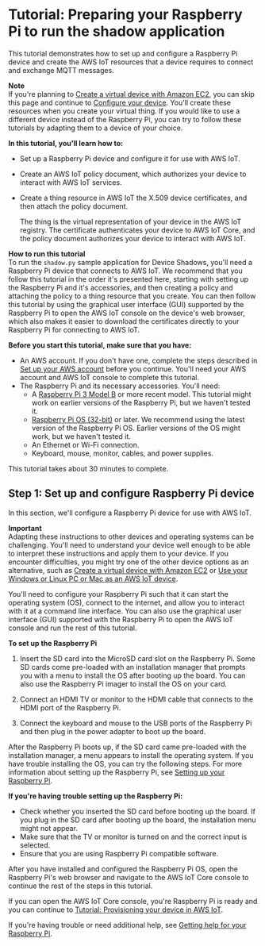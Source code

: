 # Tutorial: Preparing your Raspberry Pi to run the shadow application<a name="create-resources-shadow"></a>

This tutorial demonstrates how to set up and configure a Raspberry Pi device and create the AWS IoT resources that a device requires to connect and exchange MQTT messages\.

**Note**  
If you're planning to [Create a virtual device with Amazon EC2](creating-a-virtual-thing.md), you can skip this page and continue to [Configure your device](configure-device.md)\. You'll create these resources when you create your virtual thing\. If you would like to use a different device instead of the Raspberry Pi, you can try to follow these tutorials by adapting them to a device of your choice\.

**In this tutorial, you'll learn how to:**
+ Set up a Raspberry Pi device and configure it for use with AWS IoT\.
+ Create an AWS IoT policy document, which authorizes your device to interact with AWS IoT services\.
+ Create a thing resource in AWS IoT the X\.509 device certificates, and then attach the policy document\.

  The thing is the virtual representation of your device in the AWS IoT registry\. The certificate authenticates your device to AWS IoT Core, and the policy document authorizes your device to interact with AWS IoT\.

**How to run this tutorial**  
To run the `shadow.py` sample application for Device Shadows, you'll need a Raspberry Pi device that connects to AWS IoT\. We recommend that you follow this tutorial in the order it's presented here, starting with setting up the Raspberry Pi and it's accessories, and then creating a policy and attaching the policy to a thing resource that you create\. You can then follow this tutorial by using the graphical user interface \(GUI\) supported by the Raspberry Pi to open the AWS IoT console on the device's web browser, which also makes it easier to download the certificates directly to your Raspberry Pi for connecting to AWS IoT\.

**Before you start this tutorial, make sure that you have:**
+ An AWS account\. If you don't have one, complete the steps described in [Set up your AWS account](setting-up.md) before you continue\. You'll need your AWS account and AWS IoT console to complete this tutorial\. 
+ The Raspberry Pi and its necessary accessories\. You'll need:
  + A [Raspberry Pi 3 Model B](https://www.raspberrypi.org/products/) or more recent model\. This tutorial might work on earlier versions of the Raspberry Pi, but we haven't tested it\.
  + [Raspberry Pi OS \(32\-bit\)](https://www.raspberrypi.org/downloads/raspberry-pi-os/) or later\. We recommend using the latest version of the Raspberry Pi OS\. Earlier versions of the OS might work, but we haven't tested it\.
  + An Ethernet or Wi\-Fi connection\.
  + Keyboard, mouse, monitor, cables, and power supplies\.

This tutorial takes about 30 minutes to complete\.

## Step 1: Set up and configure Raspberry Pi device<a name="setup-device-shadow"></a>

In this section, we'll configure a Raspberry Pi device for use with AWS IoT\.

**Important**  
Adapting these instructions to other devices and operating systems can be challenging\. You'll need to understand your device well enough to be able to interpret these instructions and apply them to your device\. If you encounter difficulties, you might try one of the other device options as an alternative, such as [Create a virtual device with Amazon EC2](creating-a-virtual-thing.md) or [Use your Windows or Linux PC or Mac as an AWS IoT device](using-laptop-as-device.md)\. 

You'll need to configure your Raspberry Pi such that it can start the operating system \(OS\), connect to the internet, and allow you to interact with it at a command line interface\. You can also use the graphical user interface \(GUI\) supported with the Raspberry Pi to open the AWS IoT console and run the rest of this tutorial\.

**To set up the Raspberry Pi**

1. Insert the SD card into the MicroSD card slot on the Raspberry Pi\. Some SD cards come pre\-loaded with an installation manager that prompts you with a menu to install the OS after booting up the board\. You can also use the Raspberry Pi imager to install the OS on your card\.

1. Connect an HDMI TV or monitor to the HDMI cable that connects to the HDMI port of the Raspberry Pi\. 

1. Connect the keyboard and mouse to the USB ports of the Raspberry Pi and then plug in the power adapter to boot up the board\.

After the Raspberry Pi boots up, if the SD card came pre\-loaded with the installation manager, a menu appears to install the operating system\. If you have trouble installing the OS, you can try the following steps\. For more information about setting up the Raspberry Pi, see [Setting up your Raspberry Pi](https://projects.raspberrypi.org/en/projects/raspberry-pi-setting-up/)\.

**If you're having trouble setting up the Raspberry Pi:**
+ Check whether you inserted the SD card before booting up the board\. If you plug in the SD card after booting up the board, the installation menu might not appear\.
+ Make sure that the TV or monitor is turned on and the correct input is selected\.
+ Ensure that you are using Raspberry Pi compatible software\.

After you have installed and configured the Raspberry Pi OS, open the Raspberry Pi's web browser and navigate to the AWS IoT Core console to continue the rest of the steps in this tutorial\.

If you can open the AWS IoT Core console, you're Raspberry Pi is ready and you can continue to [Tutorial: Provisioning your device in AWS IoT](shadow-provision-cloud.md)\.

If you're having trouble or need additional help, see [Getting help for your Raspberry Pi](https://projects.raspberrypi.org/en/projects/raspberry-pi-setting-up/5)\.